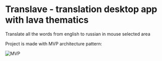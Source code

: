 # Translave - translation desktop app with lava thematics
Translate all the words from english to russian in mouse selected area

Project is made with MVP architecture pattern:


![MVP](https://github.com/Dr1MTeam/Translave/assets/64269779/838405f7-c52a-46b2-a9c2-677c98e99da9)
